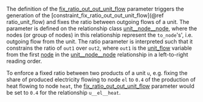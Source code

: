 The definition of the [fix\_ratio\_out\_out\_unit\_flow](@ref) parameter triggers the generation of the
[constraint\_fix\_ratio\_out\_out\_unit\_flow](@ref ratio_unit_flow) and fixes the ratio between outgoing flows of a unit.
The parameter is defined on the relationship class [unit\_\_node\_\_node](@ref),
where the nodes (or group of nodes) in this relationship represent the `to_node`'s', i.e. outgoing flow from the unit.
The ratio parameter is interpreted such that it constrains the ratio of `out1` over `out2`,
where `out1` is the [unit\_flow](@ref) variable from the first [node](@ref) in the [unit\_\_node\_\_node](@ref) relationship
in a left-to-right reading order.

To enforce a fixed ratio between two products of a unit `u`, e.g. fixing the share of produced electricity flowing to node `el`  to `0.4` of the production of heat flowing to node `heat`, the [fix\_ratio\_out\_out\_unit\_flow](@ref) parameter would be set to `0.4` for the relationship `u__el__heat`.
